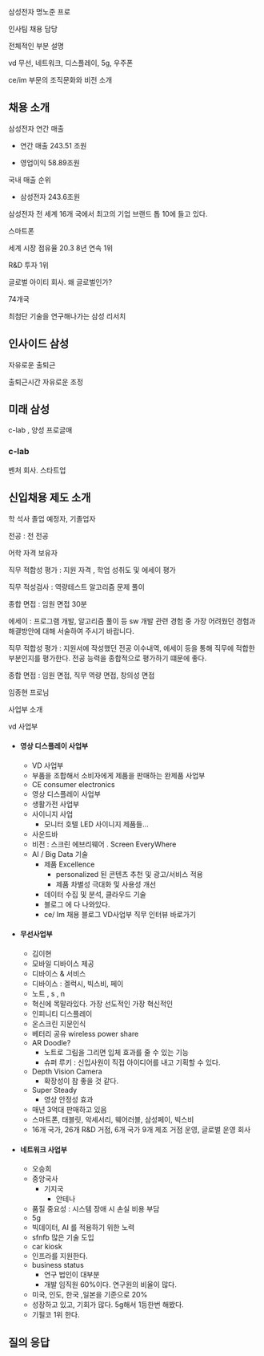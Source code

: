 삼성전자 명노준 프로

인사팀 채용 담당 

전체적인 부분 설명

vd 무선, 네트워크, 디스플레이, 5g, 우주폰

ce/im 부문의 조직문화와 비전 소개

## 채용 소개

삼성전자 연간 매출

- 연간 매출 243.51 조원

- 영업이익 58.89조원

국내 매출 순위

- 삼성전자 243.6조원

삼성전자 전 세계 16개 국에서 최고의 기업 브랜드 톱 10에 들고 있다.

스마트폰

세계 시장 점유율 20.3 8년 연속 1위

R&D 투자 1위

글로벌 아이티 회사. 왜 글로벌인가?

74개국

최첨단 기술을 연구해나가는 삼성 리서치

## 인사이드 삼성

자유로운 출퇴근

출퇴근시간 자유로운 조정



## 미래 삼성

c-lab , 양성 프로글매

### c-lab

벤처 회사. 스타트업



## 신입채용 제도 소개

학 석사 졸업 예정자, 기졸업자

전공 : 전 전공

어학 자격 보유자

직무 적합성 평가 : 지원 자격 , 학업 성취도 및 에세이 평가

직무 적성검사 : 역량테스트 알고리즘 문제 풀이 

종합 면접 : 임원 면접 30분

에세이 : 프로그램 개발, 알고리즘 풀이 등 sw 개발 관련 경험 중 가장 어려웠던 경험과 해결방안에 대해 서술하여 주시기 바랍니다.



직무 적합성 평가 : 지원서에 작성했던 전공 이수내역, 에세이 등을 통해 직무에 적합한 부분인지를 평가한다. 전공 능력을 종합적으로 평가하기 떄문에 좋다.



종합 면접 : 임원 면접, 직무 역량 면접, 창의성 면접

임종현 프로님



사업부 소개

vd 사업부

- #### 영상 디스플레이 사업부

  - VD 사업부
  - 부품을 조합해서 소비자에게 제품을 판매하는 완제품 사업부
  - CE consumer electronics
  - 영상 디스플레이 사업부
  - 생활가전 사업부
  - 사이니지 사업
    - 모니터 호텔 LED 사이니지 제품들... 
  - 사운드바
  - 비전 : 스크린 에브리웨어 . Screen EveryWhere
  - AI / Big Data 기술
    - 제품 Excellence
      - personalized 된 콘텐츠 추천 및 광고/서비스 적용
      - 제품 차별성 극대화 및 사용성 개선
    - 데이터 수집 및 분석, 클라우드  기술
    - 블로그 에 다 나와있다.
    - ce/ Im 채용 블로그 VD사업부 직무 인터뷰 바로가기

- #### 무선사업부

  - 김이현
  - 모바일 디바이스 제공
  - 디바이스 & 서비스
  - 디바이스 : 겔럭시, 빅스비, 페이
  - 노트 , s , n 
  - 혁신에 목말라있다. 가장 선도적인 가장 혁신적인
  - 인피니티 디스플레이
  - 온스크린 지문인식
  - 베터리 공유 wireless power share
  - AR Doodle? 
    - 노트로 그림을 그리면 입체 효과를 줄 수 있는 기능
    - 슈퍼 루키 : 신입사원이 직접 아이디어를 내고 기획할 수 있다.
  - Depth Vision Camera 
    - 확장성이 참 좋을 것 같다.
  - Super Steady
    - 영상 안정성 효과
  - 매년 3억대 판매하고 있음
  - 스마트폰, 태블릿, 악세서리, 웨어러블, 삼성페이, 빅스비
  - 16개 국가, 26개 R&D 거점, 6개 국가 9개 제조 거점 운영, 글로벌 운영 회사 

- #### 네트워크 사업부

  - 오승희
  - 중앙국사
    - 기지국
      - 안테나
  - 품질 중요성 : 시스템 장애 시 손실 비용 부담
  - 5g 
  - 빅데이터, AI 를 적용하기 위한 노력
  - sfnfb 많은 기술 도입
  - car kiosk 
  - 인프라를 지원한다.
  - business status
    - 연구 법인이 대부분
    - 개발 임직원 60%이다. 연구원의 비율이 많다.
  - 미국, 인도, 한국 ,일본을 기준으로 20%
  - 성장하고 있고, 기회가 많다. 5g해서 1등한번 해봤다.
  - 기필코 1위 한다. 

## 질의 응답

